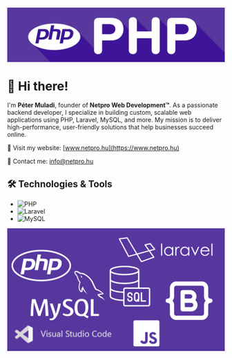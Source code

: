 

<a href="https://www.netpro.hu"><img align="center" src="banner.jpg" alt="my-img"></a>

# 👋 Hi there!

I'm **Péter Muladi**, founder of **Netpro Web Development™**. As a passionate backend developer, I specialize in building custom, scalable web applications using PHP, Laravel, MySQL, and more. My mission is to deliver high-performance, user-friendly solutions that help businesses succeed online.

💼 Visit my website: [www.netpro.hu](https://www.netpro.hu)

📩 Contact me: [info@netpro.hu](mailto:info@netpro.hu)

## 🛠 Technologies & Tools
- ![PHP](https://img.shields.io/badge/-PHP-777BB4?logo=php&logoColor=white&style=flat)
- ![Laravel](https://img.shields.io/badge/-Laravel-FF2D20?logo=laravel&logoColor=white&style=flat)
- ![MySQL](https://img.shields.io/badge/-MySQL-4479A1?logo=mysql&logoColor=white&style=flat)

<img align="center" src="stack.png" alt="my-img">
